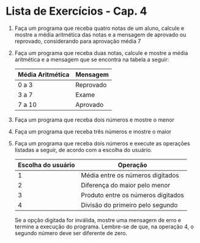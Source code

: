 # Lista de Exercícios - Cap. 4

1. Faça um programa que receba quatro notas de um aluno, calcule e mostre a média aritmética das notas e a mensagem de aprovado ou reprovado, considerando para aprovação média 7

2. Faça um programa que receba duas notas, calcule e mostre a média aritmética e a mensagem que se encontra na tabela a seguir:

    Média Aritmética | Mensagem
    -------|------
    0 a 3  | Reprovado
    3 a 7  | Exame
    7 a 10 | Aprovado

3. Faça um programa que receba dois números e mostre o menor
4. Faça um programa que receba três números e mostre o maior
5. Faça um programa que receba dois números e execute as operações listadas a seguir, de acordo com a escolha do usuário.

    Escolha do usuário | Operação
    ------|------
    1     |Média entre os números digitados
    2     |Diferença do maior pelo menor
    3     |Produto entre os números digitados
    4     |Divisão do primeiro pelo segundo
  
    Se a opção digitada for inválida, mostre uma mensagem de erro e termine a execução do programa. Lembre-se de que, na operação 4, o segundo número deve ser diferente de zero.
  